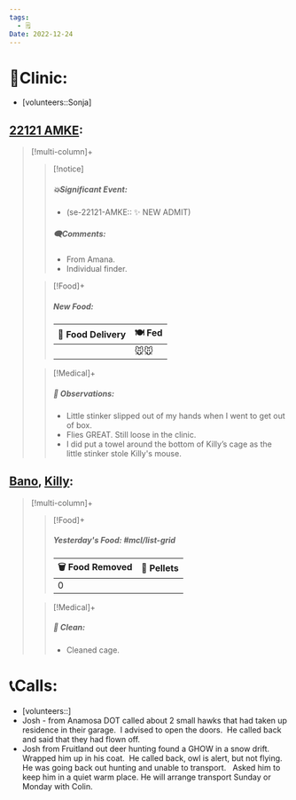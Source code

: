 ```yaml
---
tags:
  - 🗒️
Date: 2022-12-24
---
```


# 🏥Clinic:
- [volunteers::Sonja]

## [22121 AMKE](../RARE%20Birds/22121%20AMKE.md):
> [!multi-column]+
>
>> [!notice]
>> ##### 💥Significant Event:
>> - (se-22121-AMKE:: ✨ NEW ADMIT)
>>
>> ##### 🗨️Comments:
>> - From Amana.
>> - Individual finder.
>
>> [!Food]+
>> ##### New Food:
>> |🚚 Food Delivery| 🍽️ Fed|
>> |---|---|
>>||🐭🐭
>
>> [!Medical]+
>> ##### 🔭 Observations:
>> - Little stinker slipped out of my hands when I went to get out of box. 
>> - Flies GREAT. Still loose in the clinic.
>> - I did put a towel around the bottom of Killy’s cage as the little stinker stole Killy's mouse.  

## [Bano](../RARE%20Birds/Ed%20Birds/Bano.md), [Killy](../RARE%20Birds/Ed%20Birds/Killy.md):
> [!multi-column]+
>
>> [!Food]+
>> ##### Yesterday's Food: #mcl/list-grid
>> |🗑️ Food Removed| 💩 Pellets
>> |---|---|
>>|0|
>
>> [!Medical]+
>>##### 🫧 Clean:
>> - Cleaned cage.

# 📞Calls:
- [volunteers::]
- Josh - from Anamosa DOT called about 2 small hawks that had taken up residence in their garage.  I advised to open the doors.  He called back and said that they had flown off.
- Josh from Fruitland out deer hunting found a GHOW in a snow drift.  Wrapped him up in his coat.  He called back, owl is alert, but not flying.  He was going back out hunting and unable to transport.   Asked him to keep him in a quiet warm place. He will arrange transport Sunday or Monday with Colin.